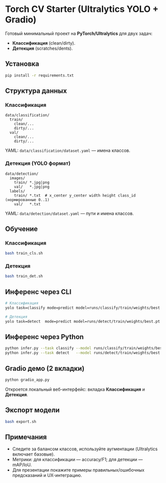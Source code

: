# Torch CV Starter (Ultralytics YOLO + Gradio)

Готовый минимальный проект на **PyTorch/Ultralytics** для двух задач:
- **Классификация** (clean/dirty).
- **Детекция** (scratches/dents).

## Установка
```bash
pip install -r requirements.txt
```

## Структура данных
### Классификация
```
data/classification/
  train/
    clean/...
    dirty/...
  val/
    clean/...
    dirty/...
```
YAML: `data/classification/dataset.yaml` — имена классов.

### Детекция (YOLO формат)
```
data/detection/
  images/
    train/ *.jpg|png
    val/   *.jpg|png
  labels/
    train/ *.txt  # x_center y_center width height class_id (нормированные 0..1)
    val/   *.txt
```
YAML: `data/detection/dataset.yaml` — пути и имена классов.

## Обучение
### Классификация
```bash
bash train_cls.sh
```
### Детекция
```bash
bash train_det.sh
```

## Инференс через CLI
```bash
# Классификация
yolo task=classify mode=predict model=runs/classify/train/weights/best.pt source=path/to/img_or_dir

# Детекция
yolo task=detect  mode=predict model=runs/detect/train/weights/best.pt   source=path/to/img_or_dir
```

## Инференс через Python
```bash
python infer.py --task classify --model runs/classify/train/weights/best.pt --source path/to/img.jpg
python infer.py --task detect   --model runs/detect/train/weights/best.pt   --source path/to/dir_or_img
```

## Gradio демо (2 вкладки)
```bash
python gradio_app.py
```
Откроется локальный веб-интерфейс: вкладка **Классификация** и **Детекция**.

## Экспорт модели
```bash
bash export.sh
```

## Примечания
- Следите за балансом классов, используйте аугментации (Ultralytics включает базовые).
- Метрики: для классификации — accuracy/F1; для детекции — mAP/IoU.
- Для презентации покажите примеры правильных/ошибочных предсказаний и UX-интеграцию.